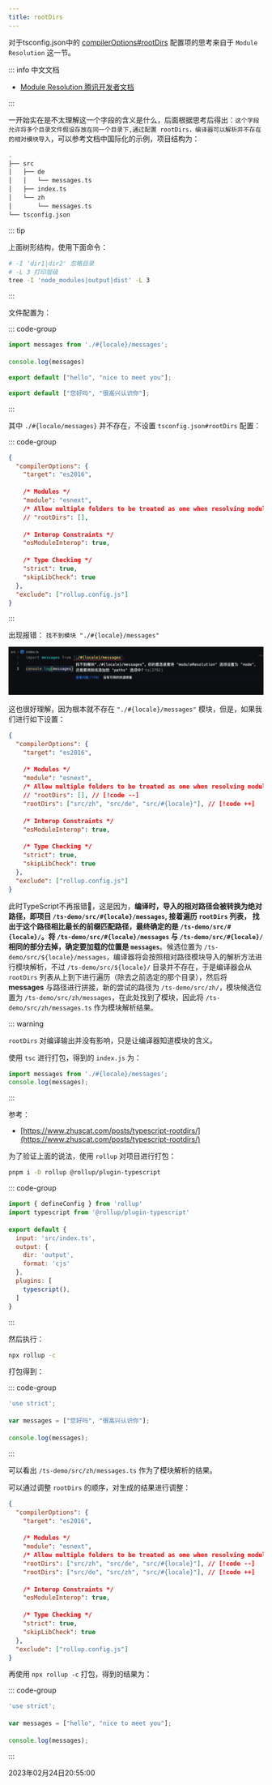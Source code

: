 ```yaml
---
title: rootDirs
---
```


对于tsconfig.json中的 [compilerOptions#rootDirs](https://www.typescriptlang.org/docs/handbook/module-resolution.html#virtual-directories-with-rootdirs) 配置项的思考来自于 `Module Resolution` 这一节。



::: info 中文文档

- [Module Resolution 腾讯开发者文档](https://cloud.tencent.com/developer/section/1476115)

:::

一开始实在是不太理解这一个字段的含义是什么，后面根据思考后得出：`这个字段允许将多个目录文件假设存放在同一个目录下,通过配置 rootDirs，编译器可以解析并不存在的相对模块导入`，可以参考文档中国际化的示例，项目结构为：

```bash
.
├── src
│   ├── de
│   │   └── messages.ts
│   ├── index.ts
│   └── zh
│       └── messages.ts
└── tsconfig.json
```

::: tip

上面树形结构，使用下面命令：

```bash
# -I 'dir1|dir2' 忽略目录
# -L 3 打印层级
tree -I 'node_modules|output|dist' -L 3
```

:::



文件配置为：

::: code-group

``` typescript [src/index.ts] {1}
import messages from './#{locale}/messages';

console.log(messages)
```

``` typescript [src/zh/messages.ts]
export default ["hello", "nice to meet you"];
```

``` typescript [src/zh/messages.ts]
export default ["您好吗", "很高兴认识你"];
```

:::

其中 `./#{locale/messages}` 并不存在，不设置 `tsconfig.json#rootDirs` 配置：

::: code-group

``` json [tsconfig.json] {8}
{
  "compilerOptions": {
    "target": "es2016",
   
    /* Modules */
    "module": "esnext",
    /* Allow multiple folders to be treated as one when resolving modules. */
    // "rootDirs": [],

    /* Interop Constraints */
    "esModuleInterop": true,                         
  
    /* Type Checking */
    "strict": true,                                
    "skipLibCheck": true
  },
  "exclude": ["rollup.config.js"]
}

```

:::

出现报错： `找不到模块 "./#{locale}/messages"`

![rootDirs-error](./imgs/rootDirs-error.webp)

这也很好理解，因为根本就不存在 `"./#{locale}/messages"` 模块，但是，如果我们进行如下设置：

```json
{
  "compilerOptions": {
    "target": "es2016",
   
    /* Modules */
    "module": "esnext",
    /* Allow multiple folders to be treated as one when resolving modules. */
    // "rootDirs": [], // [!code --]
    "rootDirs": ["src/zh", "src/de", "src/#{locale}"], // [!code ++]

    /* Interop Constraints */
    "esModuleInterop": true,                         
  
    /* Type Checking */
    "strict": true,                                
    "skipLibCheck": true
  },
  "exclude": ["rollup.config.js"]
}
```

此时TypeScript不再报错🎉，这是因为，**编译时，导入的相对路径会被转换为绝对路径，即项目 `/ts-demo/src/#{locale}/messages`, 接着遍历 `rootDirs` 列表， 找出于这个路径相比最长的前缀匹配路径，最终确定的是 `/ts-demo/src/#{locale}/`。将 `/ts-demo/src/#{locale}/messages` 与 `/ts-demo/src/#{locale}/` 相同的部分去掉，确定要加载的位置是 `messages`**。候选位置为 `/ts-demo/src/${locale}/messages`，编译器将会按照相对路径模块导入的解析方法进行模块解析，不过 `/ts-demo/src/${locale}/` 目录并不存在，于是编译器会从 `rootDirs` 列表从上到下进行遍历（除去之前选定的那个目录），然后将 **messages** 与路径进行拼接，新的尝试的路径为 `/ts-demo/src/zh/`，模块候选位置为 `/ts-demo/src/zh/messages`，在此处找到了模块，因此将 `/ts-demo/src/zh/messages.ts` 作为模块解析结果。

::: warning

`rootDirs` 对编译输出并没有影响，只是让编译器知道模块的含义。

使用 `tsc` 进行打包，得到的 `index.js` 为：

```js
import messages from './#{locale}/messages';
console.log(messages);

```

:::

参考：

- [https://www.zhuscat.com/posts/typescript-rootdirs/](https://www.zhuscat.com/posts/typescript-rootdirs/)



为了验证上面的说法，使用 `rollup` 对项目进行打包：

```bash
pnpm i -D rollup @rollup/plugin-typescript
```

::: code-group

``` js [rollup.config.js]
import { defineConfig } from 'rollup'
import typescript from '@rollup/plugin-typescript'

export default {
  input: 'src/index.ts',
  output: {
    dir: 'output',
    format: 'cjs'
  },
  plugins: [
    typescript(),
  ]
}
```

:::

然后执行：

```bash
npx rollup -c
```

打包得到：

::: code-group

``` js [output/index.js]
'use strict';

var messages = ["您好吗", "很高兴认识你"];

console.log(messages);
```

:::

可以看出 `/ts-demo/src/zh/messages.ts` 作为了模块解析的结果。



可以通过调整 `rootDirs` 的顺序，对生成的结果进行调整：

```json
{
  "compilerOptions": {
    "target": "es2016",
   
    /* Modules */
    "module": "esnext",
    /* Allow multiple folders to be treated as one when resolving modules. */
    "rootDirs": ["src/zh", "src/de", "src/#{locale}"], // [!code --]
    "rootDirs": ["src/de", "src/zh", "src/#{locale}"], // [!code ++]

    /* Interop Constraints */
    "esModuleInterop": true,                         
  
    /* Type Checking */
    "strict": true,                                
    "skipLibCheck": true
  },
  "exclude": ["rollup.config.js"]
}
```

再使用 `npx rollup -c` 打包，得到的结果为：

::: code-group

``` js [output/index.js]
'use strict';

var messages = ["hello", "nice to meet you"];

console.log(messages);
```

:::

2023年02月24日20:55:00

